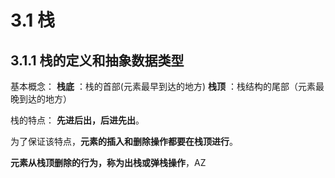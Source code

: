 
# 3.1 栈

## 3.1.1 栈的定义和抽象数据类型

基本概念：
**栈底** ：栈的首部(元素最早到达的地方)
**栈顶** ：栈结构的尾部（元素最晚到达的地方）

栈的特点：
**先进后出，后进先出**。

为了保证该特点，**元素的插入和删除操作都要在栈顶进行**。

**元素从栈顶删除的行为，称为出栈或弹栈操作**，AZ